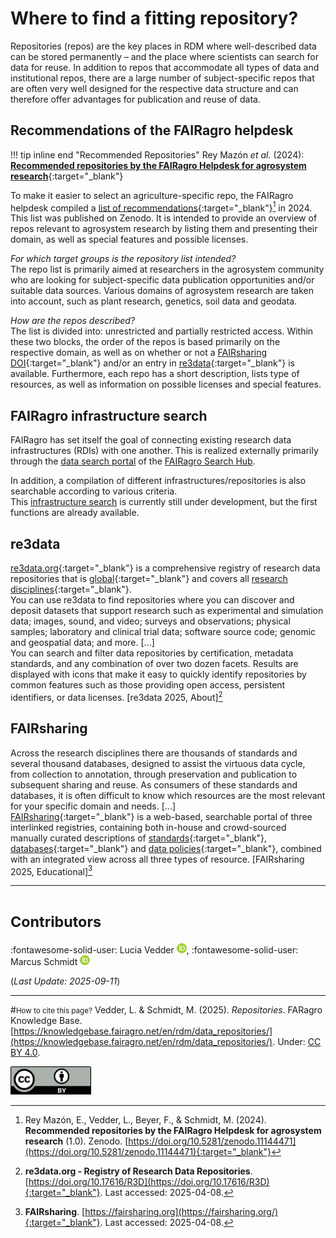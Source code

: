 # Where to find a fitting repository?

Repositories (repos) are the key places in RDM where well-described data can be stored permanently – and the place where scientists can search for data for reuse.
In addition to repos that accommodate all types of data and institutional repos, there are a large number of subject-specific repos that are often very well designed for the respective data structure and can therefore offer advantages for publication and reuse of data. 



## Recommendations of the FAIRagro helpdesk

!!! tip inline end "Recommended Repositories"
	Rey Mazón _et al._ (2024): [**Recommended repositories by the FAIRagro Helpdesk for agrosystem research**](https://doi.org/10.5281/zenodo.11144471){:target="_blank"}

To make it easier to select an agriculture-specific repo, the FAIRagro helpdesk compiled a [list of recommendations](https://zenodo.org/records/11144471){:target="_blank"}[^1] in 2024.
This list was published on Zenodo.
It is intended to provide an overview of repos relevant to agrosystem research by listing them and presenting their domain, as well as special features and possible licenses. 

[^1]: Rey Mazón, E., Vedder, L., Beyer, F., & Schmidt, M. (2024). **Recommended repositories by the FAIRagro Helpdesk for agrosystem research** (1.0). Zenodo. [https://doi.org/10.5281/zenodo.11144471](https://doi.org/10.5281/zenodo.11144471){:target="_blank"}


_For which target groups is the repository list intended?_  
The repo list is primarily aimed at researchers in the agrosystem community who are looking for subject-specific data publication opportunities and/or suitable data sources.
Various domains of agrosystem research are taken into account, such as plant research, genetics, soil data and geodata. 

_How are the repos described?_  
The list is divided into: unrestricted and partially restricted access.
Within these two blocks, the order of the repos is based primarily on the respective domain, as well as on whether or not a [FAIRsharing DOI](https://fairsharing.org/){:target="_blank"} and/or an entry in [re3data](https://www.re3data.org/){:target="_blank"} is available.
Furthermore, each repo has a short description, lists type of resources, as well as information on possible licenses and special features. 



## FAIRagro infrastructure search
FAIRagro has set itself the goal of connecting existing research data infrastructures (RDIs) with one another.
This is realized externally primarily through the [data search portal](https://datasets.search-hub.fairagro.net/) of the [FAIRagro Search Hub](../services.md/#fairagro-search-hub).

In addition, a compilation of different infrastructures/repositories is also searchable according to various criteria.  
This [infrastructure search](https://repositories.search-hub.fairagro.net/) is currently still under development, but the first functions are already available.



## re3data
[re3data.org](https://www.re3data.org/){:target="_blank"} is a comprehensive registry of research data repositories that is [global](https://www.re3data.org/browse/by-country/){:target="_blank"} and covers all [research disciplines](https://www.re3data.org/browse/by-subject/){:target="_blank"}.  
You can use re3data to find repositories where you can discover and deposit datasets that support research such as experimental and simulation data; images, sound, and video; surveys and observations; physical samples; laboratory and clinical trial data; software source code; genomic and geospatial data; and more.
\[...\]  
You can search and filter data repositories by certification, metadata standards, and any combination of over two dozen facets.
Results are displayed with icons that make it easy to quickly identify repositories by common features such as those providing open access, persistent identifiers, or data licenses. 
\[re3data 2025, About\][^2]

[^2]: **re3data.org - Registry of Research Data Repositories**. [https://doi.org/10.17616/R3D](https://doi.org/10.17616/R3D){:target="_blank"}. Last accessed: 2025-04-08.



## FAIRsharing
Across the research disciplines there are thousands of standards and several thousand databases, designed to assist the virtuous data cycle, from collection to annotation, through preservation and publication to subsequent sharing and reuse.
As consumers of these standards and databases, it is often difficult to know which resources are the most relevant for your specific domain and needs.
\[...\]  
[FAIRsharing](https://fairsharing.org/){:target="_blank"} is a web-based, searchable portal of three interlinked registries, containing both in-house and crowd-sourced manually curated descriptions of [standards](https://fairsharing.org/standards){:target="_blank"}, [databases](https://fairsharing.org/databases){:target="_blank"} and [data policies](https://fairsharing.org/policies){:target="_blank"}, combined with an integrated view across all three types of resource.
\[FAIRsharing 2025, Educational\][^3]

[^3]: **FAIRsharing**. [https://fairsharing.org](https://fairsharing.org/){:target="_blank"}. Last accessed: 2025-04-08.



---
# <small>Contributors</small>
:fontawesome-solid-user: Lucia Vedder [![ORCID icon](../images/ORCID-iD_icon_16x16.png)](https://orcid.org/0000-0002-8924-9800),
:fontawesome-solid-user: Marcus Schmidt [![ORCID icon](../images/ORCID-iD_icon_16x16.png)](https://orcid.org/0000-0002-5546-5521)

(*Last Update: 2025-09-11*)

---
#<small>How to cite this page?</small>
Vedder, L. & Schmidt, M. (2025). *Repositories*. FARagro Knowledge Base. [https://knowledgebase.fairagro.net/en/rdm/data_repositories/](https://knowledgebase.fairagro.net/en/rdm/data_repositories/). Under: [CC BY 4.0](https://creativecommons.org/licenses/by/4.0/).  

[![CC BY Logo](../images/cc-by.png)](https://creativecommons.org/licenses/by/4.0/)
